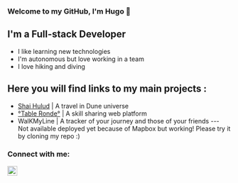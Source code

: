 ### Welcome to my GitHub, I'm Hugo 👋 

## I'm a Full-stack Developer

- I like learning new technologies 
- I'm autonomous but love working in a team
- I love hiking and diving

## Here you will find links to my main projects :

- [Shai Hulud](https://hugolansade.github.io/Shai-Hulud/) | A travel in Dune universe
- [°Table Ronde°](https://table-ronde.herokuapp.com/auth/signin) | A skill sharing web platform
- WalKMyLine | A tracker of your journey and those of your friends  --- Not available deployed yet because of Mapbox but working! Please try it by cloning my repo :)

### Connect with me:

[<img align="left" alt="codeSTACKr | LinkedIn" width="22px" src="https://cdn.jsdelivr.net/npm/simple-icons@v3/icons/linkedin.svg" />][linkedin]


[linkedin]: https://www.linkedin.com/in/hugo-lansade/
